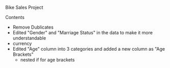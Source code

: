 Bike Sales Project


Contents
-  Remove Dublicates
-  Edited "Gender" and "Marriage Status" in the data to make it more understandable
-  currency 
-  Edited "Age" column into 3 categories and added a new column as "Age Brackets" 
    -  nested if for age brackets

